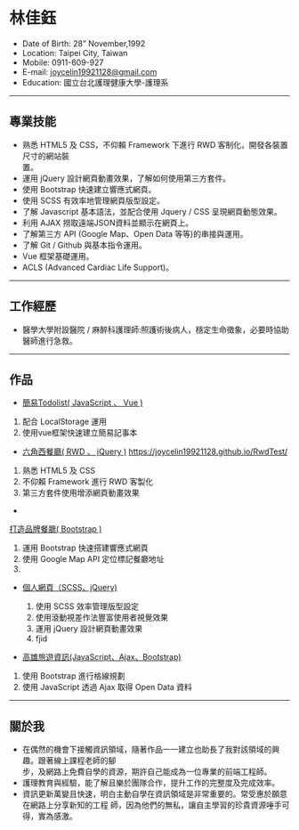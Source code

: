 # 林佳鈺
-  Date of Birth: 28” November,1992
-  Location: Taipei City, Taiwan
-  Mobile: 0911-609-927
-  E-mail: joycelin19921128@gmail.com
-  Education: 國立台北護理健康大學-護理系
---
## 專業技能
-  熟悉 HTML5 及 CSS，不仰賴 Framework 下進行 RWD 客制化，開發各裝置尺寸的網站裝  
        置。
-  運用 jQuery 設計網頁動畫效果，了解如何使用第三方套件。
-  使用 Bootstrap 快速建立響應式網頁。
-  使用 SCSS 有效率地管理網頁版型設定。
-  了解 Javascript 基本語法，並配合使用 Jquery / CSS 呈現網頁動態效果。
-  利用 AJAX 撈取遠端JSON資料並顯示在網頁上。
-  了解第三方 API (Google Map、Open Data 等等)的串接與運用。
-  了解 Git / Github 與基本指令運用。
-  Vue 框架基礎運用。
-  ACLS (Advanced Cardiac Life Support)。
---
## 工作經歷
- 醫學大學附設醫院 / 麻醉科護理師:照護術後病人，穩定生命徵象，必要時協助醫師進行急救。
---
## 作品

- <a href=" https://joycelin19921128.github.io/todo-simple/">簡易Todolist( JavaScript 、 Vue )</a>
1. 配合 LocalStorage 運用
2. 使用vue框架快速建立簡易記事本

- <a href="https://joycelin19921128.github.io/RwdTest/ ">六角西餐廳( RWD 、 jQuery )</a>
https://joycelin19921128.github.io/RwdTest/ 
1. 熟悉 HTML5 及 CSS
2. 不仰賴 Framework 進行 RWD 客製化
3. 第三方套件使用增添網頁動畫效果

- <a href='https://joycelin19921128.github.io/bootstrap/'>
打造品牌餐廳( Bootstrap )</a>
1. 運用 Bootstrap 快速搭建響應式網頁
2. 使用 Google Map API 定位標記餐廳地址
3. 

- <a href="https://joycelin19921128.github.io/personal-website/">個人網頁（SCSS、jQuery)</a>

  1. 使用 SCSS 效率管理版型設定 
  2. 使用滾動視差作法豐富使用者視覺效果
  3. 運用 jQuery 設計網頁動畫效果
  4. fjid

- <a href="https://joycelin19921128.github.io/travel/">高雄旅遊資訊(JavaScript、Ajax、Bootstrap)</a>
1. 使用 Bootstrap 進行格線規劃  
2. 使用 JavaScript 透過 Ajax 取得 Open Data 資料

---
## 關於我
- 在偶然的機會下接觸資訊領域，隨著作品一一建立也助長了我對該領域的興趣。跟著線上課程老師的腳  
  步，及網路上免費自學的資源，期許自己能成為一位專業的前端工程師。
- 護理教育與經驗，能了解且樂於團隊合作，提升工作的完整度及完成效率。
- 資訊更新萬變且快速，明白主動自學在資訊領域是非常重要的。常受惠於願意在網路上分享新知的工程
  師，因為他們的無私，讓自主學習的珍貴資源唾手可得，實為感激。

